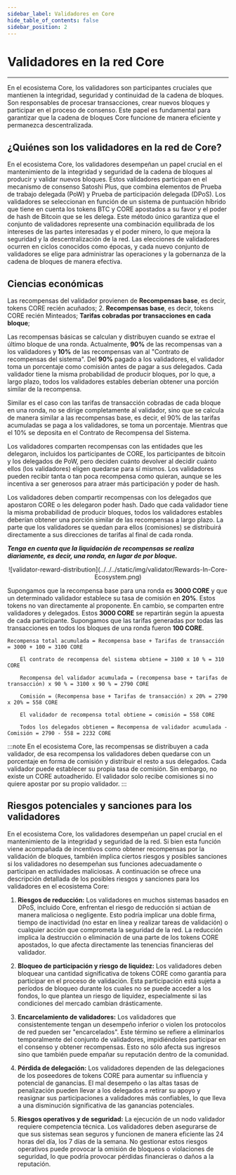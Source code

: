```yaml
---
sidebar_label: Validadores en Core
hide_table_of_contents: false
sidebar_position: 2
---
```


# Validadores en la red Core

---

En el ecosistema Core, los validadores son participantes cruciales que mantienen la integridad, seguridad y continuidad de la cadena de bloques. Son responsables de procesar transacciones, crear nuevos bloques y participar en el proceso de consenso. Este papel es fundamental para garantizar que la cadena de bloques Core funcione de manera eficiente y permanezca descentralizada.

## ¿Quiénes son los validadores en la red de Core?

En el ecosistema Core, los validadores desempeñan un papel crucial en el mantenimiento de la integridad y seguridad de la cadena de bloques al producir y validar nuevos bloques. Estos validadores participan en el mecanismo de consenso Satoshi Plus, que combina elementos de Prueba de trabajo delegada (PoW) y Prueba de participación delegada (DPoS). Los validadores se seleccionan en función de un sistema de puntuación híbrido que tiene en cuenta los tokens BTC y CORE apostados a su favor y el poder de hash de Bitcoin que se les delega. Este método único garantiza que el conjunto de validadores represente una combinación equilibrada de los intereses de las partes interesadas y el poder minero, lo que mejora la seguridad y la descentralización de la red. Las elecciones de validadores ocurren en ciclos conocidos como épocas, y cada nuevo conjunto de validadores se elige para administrar las operaciones y la gobernanza de la cadena de bloques de manera efectiva.

## Ciencias económicas

Las recompensas del validador provienen de **Recompensas base**, es decir, tokens CORE recién acuñados;
2. **Recompensas base**, es decir, tokens CORE recién Minteados; **Tarifas cobradas por transacciones en cada bloque**;

Las recompensas básicas se calculan y distribuyen cuando se extrae el último bloque de una ronda. Actualmente, **90%** de las recompensas van a los validadores y **10%** de las recompensas van al "Contrato de recompensas del sistema". Del **90%** pagado a los validadores, el validador toma un porcentaje como comisión antes de pagar a sus delegados. Cada validador tiene la misma probabilidad de producir bloques, por lo que, a largo plazo, todos los validadores estables deberían obtener una porción similar de la recompensa.

Similar es el caso con las tarifas de transacción cobradas de cada bloque en una ronda, no se dirige completamente al validador, sino que se calcula de manera similar a las recompensas base, es decir, el 90% de las tarifas acumuladas se paga a los validadores, se toma un porcentaje. Mientras que el 10% se deposita en el Contrato de Recompensa del Sistema.

Los validadores comparten recompensas con las entidades que les delegaron, incluidos los participantes de CORE, los participantes de bitcoin y los delegados de PoW, pero deciden cuánto devolver al decidir cuánto ellos (los validadores) eligen quedarse para sí mismos. Los validadores pueden recibir tanta o tan poca recompensa como quieran, aunque se les incentiva a ser generosos para atraer más participación y poder de hash.

Los validadores deben compartir recompensas con los delegados que apostaron CORE o les delegaron poder hash. Dado que cada validador tiene la misma probabilidad de producir bloques, todos los validadores estables deberían obtener una porción similar de las recompensas a largo plazo. La parte que los validadores se quedan para ellos (comisiones) se distribuirá directamente a sus direcciones de tarifas al final de cada ronda.

**_Tenga en cuenta que la liquidación de recompensas se realiza diariamente, es decir, una ronda, en lugar de por bloque._**

<p align="center">
![validator-reward-distribution](../../../static/img/validator/Rewards-In-Core-Ecosystem.png) 
</p>

Supongamos que la recompensa base para una ronda es **3000 CORE** y que un determinado validador establece su tasa de comisión en **20%**. Estos tokens no van directamente al proponente. En cambio, se comparten entre validadores y delegados. Estos **3000 CORE** se repartirán según la apuesta de cada participante. Supongamos que las tarifas generadas por todas las transacciones en todos los bloques de una ronda fueron **100 CORE**.

```maths
Recompensa total acumulada = Recompensa base + Tarifas de transacción = 3000 + 100 = 3100 CORE

    El contrato de recompensa del sistema obtiene = 3100 x 10 % = 310 CORE  

    Recompensa del validador acumulada = (recompensa base + tarifas de transacción) x 90 % = 3100 x 90 % = 2790 CORE

    Comisión = (Recompensa base + Tarifas de transacción) x 20% = 2790 x 20% = 558 CORE

    El validador de recompensa total obtiene = comisión = 558 CORE

    Todos los delegados obtienen = Recompensa de validador acumulada - Comisión = 2790 - 558 = 2232 CORE
```

:::note
En el ecosistema Core, las recompensas se distribuyen a cada validador, de esa recompensa los validadores deben quedarse con un porcentaje en forma de comisión y distribuir el resto a sus delegados. Cada validador puede establecer su propia tasa de comisión. Sin embargo, no existe un CORE autoadherido. El validador solo recibe comisiones si no quiere apostar por su propio validador.
:::

## Riesgos potenciales y sanciones para los validadores

En el ecosistema Core, los validadores desempeñan un papel crucial en el mantenimiento de la integridad y seguridad de la red. Si bien esta función viene acompañada de incentivos como obtener recompensas por la validación de bloques, también implica ciertos riesgos y posibles sanciones si los validadores no desempeñan sus funciones adecuadamente o participan en actividades maliciosas. A continuación se ofrece una descripción detallada de los posibles riesgos y sanciones para los validadores en el ecosistema Core:

1. **Riesgos de reducción:** Los validadores en muchos sistemas basados ​​en DPoS, incluido Core, enfrentan el riesgo de reducción si actúan de manera maliciosa o negligente. Esto podría implicar una doble firma, tiempo de inactividad (no estar en línea y realizar tareas de validación) o cualquier acción que comprometa la seguridad de la red. La reducción implica la destrucción o eliminación de una parte de los tokens CORE apostados, lo que afecta directamente las tenencias financieras del validador.

2. **Bloqueo de participación y riesgo de liquidez:** Los validadores deben bloquear una cantidad significativa de tokens CORE como garantía para participar en el proceso de validación. Esta participación está sujeta a períodos de bloqueo durante los cuales no se puede acceder a los fondos, lo que plantea un riesgo de liquidez, especialmente si las condiciones del mercado cambian drásticamente.

3. **Encarcelamiento de validadores:** Los validadores que consistentemente tengan un desempeño inferior o violen los protocolos de red pueden ser "encarcelados". Este término se refiere a eliminarlos temporalmente del conjunto de validadores, impidiéndoles participar en el consenso y obtener recompensas. Esto no sólo afecta sus ingresos sino que también puede empañar su reputación dentro de la comunidad.

4. **Pérdida de delegación:** Los validadores dependen de las delegaciones de los poseedores de tokens CORE para aumentar su influencia y potencial de ganancias. El mal desempeño o las altas tasas de penalización pueden llevar a los delegados a retirar su apoyo y reasignar sus participaciones a validadores más confiables, lo que lleva a una disminución significativa de las ganancias potenciales.

5. **Riesgos operativos y de seguridad:** La ejecución de un nodo validador requiere competencia técnica. Los validadores deben asegurarse de que sus sistemas sean seguros y funcionen de manera eficiente las 24 horas del día, los 7 días de la semana. No gestionar estos riesgos operativos puede provocar la omisión de bloqueos o violaciones de seguridad, lo que podría provocar pérdidas financieras o daños a la reputación.

